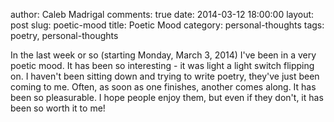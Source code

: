 author: Caleb Madrigal
comments: true
date: 2014-03-12 18:00:00
layout: post
slug: poetic-mood
title: Poetic Mood
category: personal-thoughts
tags: poetry, personal-thoughts

In the last week or so (starting Monday, March 3, 2014) I've been in a very poetic mood. It has been so interesting - it was light a light switch flipping on. I haven't been sitting down and trying to write poetry, they've just been coming to me. Often, as soon as one finishes, another comes along. It has been so pleasurable. I hope people enjoy them, but even if they don't, it has been so worth it to me!

